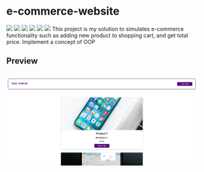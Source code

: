 # e-commerce-website
![](https://img.shields.io/badge/progress-completed-green)
![](https://img.shields.io/badge/version-1.0-green)
![](https://img.shields.io/badge/language-JavaScript-yellow)
![](https://img.shields.io/badge/version-ES6+-yellow)
![](https://img.shields.io/badge/html-HTML5-red)
![](https://img.shields.io/badge/css-CSS3-blue)
This project is my solution to simulates e-commerce functionality such as adding new product to shopping cart, and get total price. Implement a concept of OOP

## Preview
![](demo/demo1.png)
